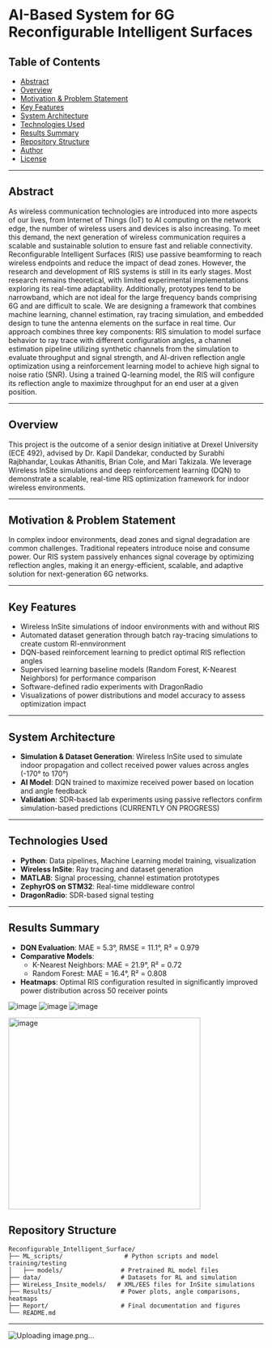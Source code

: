 # AI-Based System for 6G Reconfigurable Intelligent Surfaces

## Table of Contents
- [Abstract](#abstract)
- [Overview](#overview)
- [Motivation & Problem Statement](#motivation--problem-statement)
- [Key Features](#key-features)
- [System Architecture](#system-architecture)
- [Technologies Used](#technologies-used)
- [Results Summary](#results-summary)
- [Repository Structure](#repository-structure)
- [Author](#author)
- [License](#license)

---

## Abstract
As wireless communication technologies are introduced into more aspects of our lives, from Internet of Things (IoT) to AI computing on the network edge, the number of wireless users and devices is also increasing. To meet this demand, the next generation of wireless communication requires a scalable and sustainable solution to ensure fast and reliable connectivity. Reconfigurable Intelligent Surfaces (RIS) use passive beamforming to reach wireless endpoints and reduce the impact of dead zones. However, the research and development of RIS systems is still in its early stages. Most research remains theoretical, with limited experimental implementations exploring its real-time adaptability. Additionally, prototypes tend to be narrowband, which are not ideal for the large frequency bands comprising 6G and are difficult to scale. We are designing a framework that combines machine learning, channel estimation, ray tracing simulation, and embedded design to tune the antenna elements on the surface in real time. Our approach combines three key components: RIS simulation to model surface behavior to ray trace with different configuration angles, a channel estimation pipeline utilizing synthetic channels from the simulation to evaluate throughput and signal strength, and AI-driven reflection angle optimization using a reinforcement learning model to achieve high signal to noise ratio (SNR). Using a trained Q-learning model, the RIS will configure its reflection angle to maximize throughput for an end user at a given position. 

 

 
---

## Overview
This project is the outcome of a senior design initiative at Drexel University (ECE 492), advised by Dr. Kapil Dandekar, conducted by Surabhi Rajbhandar, Loukas Athanitis, Brian Cole, and Mari Takizala. We leverage Wireless InSite simulations and deep reinforcement learning (DQN) to demonstrate a scalable, real-time RIS optimization framework for indoor wireless environments.

---

## Motivation & Problem Statement
In complex indoor environments, dead zones and signal degradation are common challenges. Traditional repeaters introduce noise and consume power. Our RIS system passively enhances signal coverage by optimizing reflection angles, making it an energy-efficient, scalable, and adaptive solution for next-generation 6G networks.

---

## Key Features
- Wireless InSite simulations of indoor environments with and without RIS
- Automated dataset generation through batch ray-tracing simulations to create custom Rl-ennvironment
- DQN-based reinforcement learning to predict optimal RIS reflection angles
- Supervised learning baseline models (Random Forest, K-Nearest Neighbors) for performance comparison
- Software-defined radio experiments with DragonRadio
- Visualizations of power distributions and model accuracy to assess optimization impact
---

## System Architecture
- **Simulation & Dataset Generation**: Wireless InSite used to simulate indoor propagation and collect received power values across angles (-170° to 170°)
- **AI Model**: DQN trained to maximize received power based on location and angle feedback
- **Validation**: SDR-based lab experiments using passive reflectors confirm simulation-based predictions (CURRENTLY ON PROGRESS)

---

## Technologies Used
- **Python**: Data pipelines, Machine Learning model training, visualization
- **Wireless InSite**: Ray tracing and dataset generation
- **MATLAB**: Signal processing, channel estimation prototypes
- **ZephyrOS on STM32**: Real-time middleware control
- **DragonRadio**: SDR-based signal testing

---

## Results Summary
- **DQN Evaluation**: MAE = 5.3°, RMSE = 11.1°, R² = 0.979
- **Comparative Models**:
  - K-Nearest Neighbors: MAE = 21.9°, R² = 0.72
  - Random Forest: MAE = 16.4°, R² = 0.808
- **Heatmaps**: Optimal RIS configuration resulted in significantly improved power distribution across 50 receiver points

![image](https://github.com/user-attachments/assets/698caeb1-f272-44f8-9773-bc37cf66435f)
![image](https://github.com/user-attachments/assets/a77844b3-5b7d-4d4c-bf3a-69e274259e09)
![image](https://github.com/user-attachments/assets/94a6d4d5-71b6-4684-af57-3ef5adb1e7c7)


<img width="379" alt="image" src="https://github.com/user-attachments/assets/a362c971-4224-40b7-842f-a3875343c504" />






## Repository Structure
```
Reconfigurable_Intelligent_Surface/
├── ML_scripts/                 # Python scripts and model training/testing
│   ├── models/                # Pretrained RL model files
├── data/                      # Datasets for RL and simulation
├── WireLess_Insite_models/   # XML/EES files for InSite simulations
├── Results/                   # Power plots, angle comparisons, heatmaps
├── Report/                    # Final documentation and figures
└── README.md
```

---
![Uploading image.png…]()


